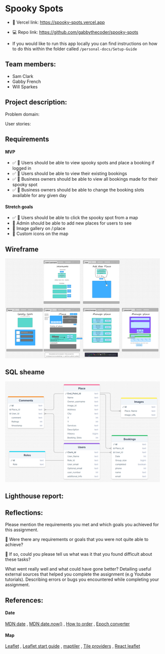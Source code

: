 # Spooky Spots

- 🚀 Vercel link: https://spooky-spots.vercel.app
- 💻 Repo link: https://github.com/gabbythecoder/spooky-spots

- If you would like to run this app locally you can find instructions on how to do this within the folder called `/personal-docs/Setup-Guide`

## Team members:

- Sam Clark
- Gabby French
- Will Sparkes

## Project description:

Problem domain:

User stories:

## Requirements

#### MVP

- ✅ 🎯 Users should be able to view spooky spots and place a booking if logged in
- ✅ 🎯 Users should be able to view their existing bookings
- ✅ 🎯 Business owners should be able to view all bookings made for their spooky spot
- ✅ 🎯 Business owners should be able to change the booking slots available for any given day

#### Stretch goals

- ✅ 🏹 Users should be able to click the spooky spot from a map
- 🏹 Admin should be able to add new places for users to see
- 🏹 Image gallery on /:place
- 🏹 Custom icons on the map

## Wireframe

<div align="center">

![Wireframe](./personal-docs/Wireframe/Everything.png)

</div>

## SQL sheame

<div align="center">

![SQL sheame](./personal-docs/SQL-Sheame/SQL-Sheame.png)

</div>

## Lighthouse report:

## Reflections:

Please mention the requirements you met and which goals you achieved for this assignment.

🎯 Were there any requirements or goals that you were not quite able to achieve?

🎯 If so, could you please tell us what was it that you found difficult about these tasks?

What went really well and what could have gone better?
Detailing useful external sources that helped you complete the assignment (e.g Youtube tutorials).
Describing errors or bugs you encountered while completing your assignment.

## References:

#### Date

[MDN date](https://developer.mozilla.org/en-US/docs/Web/JavaScript/Reference/Global_Objects/Date) , [MDN date.now()](https://developer.mozilla.org/en-US/docs/Web/JavaScript/Reference/Global_Objects/Date/now) , [How to order](https://learnsql.com/cookbook/how-to-order-by-date-in-t-sql/#:~:text=Use%20the%20ORDER%20BY%20keyword,shown%20last%2C%20etc) , [Epoch converter](https://www.epochconverter.com/)

#### Map

[Leaflet](https://leafletjs.com/) , [Leaflet start guide](https://leafletjs.com/examples/quick-start/) , [maptiler](https://docs.maptiler.com/) , [Tile providers](https://wiki.openstreetmap.org/wiki/Raster_tile_providers) , [React leaflet](https://react-leaflet.js.org/)
